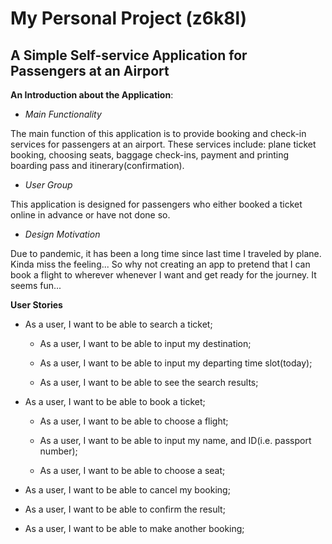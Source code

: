 # My Personal Project (z6k8l)

## A Simple Self-service Application for Passengers at an Airport 

**An Introduction about the Application**:

- *Main Functionality*

The main function of this application is to provide booking and check-in services for passengers at an airport.
These services include: plane ticket booking, choosing seats, baggage check-ins, payment and printing 
boarding pass and itinerary(confirmation).
 

- *User Group*

This application is designed for passengers who either booked a ticket online in advance or have not 
done so.


- *Design Motivation*

Due to pandemic, it has been a long time since last time I traveled by plane. Kinda miss the feeling...
So why not creating an app to pretend that I can book a flight to wherever whenever I want and get ready 
for the journey. It seems fun...


**User Stories**

- As a user, I want to be able to search a ticket;

  - As a user, I want to be able to input my destination;

  - As a user, I want to be able to input my departing time slot(today);
  
  - As a user, I want to be able to see the search results;
  
- As a user, I want to be able to book a ticket;

  - As a user, I want to be able to choose a flight;

  - As a user, I want to be able to input my name, and ID(i.e. passport number);
  
  - As a user, I want to be able to choose a seat;
  
- As a user, I want to be able to cancel my booking;

- As a user, I want to be able to confirm the result;

- As a user, I want to be able to make another booking;




 
